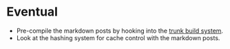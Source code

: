 # Eventual
- Pre-compile the markdown posts by hooking into the [trunk build
  system](https://trunkrs.dev/assets/#hooks).
- Look at the hashing system for cache control with the markdown
  posts.

